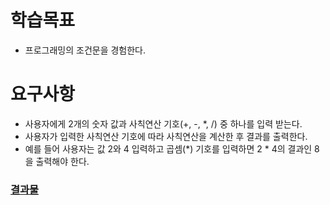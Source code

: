 # 학습목표

* 프로그래밍의 조건문을 경험한다.

# 요구사항

* 사용자에게 2개의 숫자 값과 사칙연산 기호(+, -, *, /) 중 하나를 입력 받는다.
* 사용자가 입력한 사칙연산 기호에 따라 사칙연산을 계산한 후 결과를 출력한다.
* 예를 들어 사용자는 값 2와 4 입력하고 곱셈(*) 기호를 입력하면 2 * 4의 결과인 8을 출력해야 한다.

### [결과물](./calculator.html)